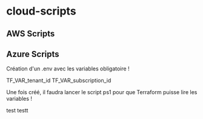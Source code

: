 # cloud-scripts


## AWS Scripts
## Azure Scripts



Création d'un .env avec les variables obligatoire !

TF_VAR_tenant_id
TF_VAR_subscription_id 


Une fois créé, il faudra lancer le script ps1 pour que Terraform puisse lire les variables !

test
testt
